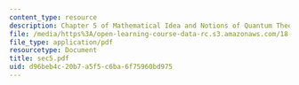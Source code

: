 ```yaml
---
content_type: resource
description: Chapter 5 of Mathematical Idea and Notions of Quantum Theory
file: /media/https%3A/open-learning-course-data-rc.s3.amazonaws.com/18-238-geometry-and-quantum-field-theory-fall-2002/d96beb4c20b7a5f5c6ba6f75960bd975_sec5.pdf
file_type: application/pdf
resourcetype: Document
title: sec5.pdf
uid: d96beb4c-20b7-a5f5-c6ba-6f75960bd975
---
```

